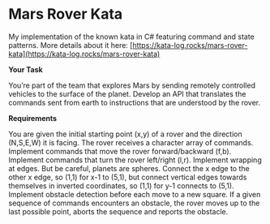 Mars Rover Kata
===============
My implementation of the known kata in C# featuring command and state patterns. More details about it here: [https://kata-log.rocks/mars-rover-kata](https://kata-log.rocks/mars-rover-kata)

**Your Task**

You’re part of the team that explores Mars by sending remotely controlled vehicles to the surface of the planet. Develop an API that translates the commands sent from earth to instructions that are understood by the rover.

**Requirements**

You are given the initial starting point (x,y) of a rover and the direction (N,S,E,W) it is facing.
The rover receives a character array of commands.
Implement commands that move the rover forward/backward (f,b).
Implement commands that turn the rover left/right (l,r).
Implement wrapping at edges. But be careful, planets are spheres. Connect the x edge to the other x edge, so (1,1) for x-1 to (5,1), but connect vertical edges towards themselves in inverted coordinates, so (1,1) for y-1 connects to (5,1).
Implement obstacle detection before each move to a new square. If a given sequence of commands encounters an obstacle, the rover moves up to the last possible point, aborts the sequence and reports the obstacle.